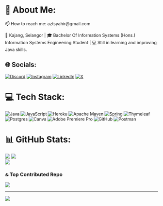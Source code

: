 
# 💫 About Me:
<p>📫 How to reach me: aztsyahir@gmail.com</p>
<p>📍 Kajang, Selangor | 🎓 Bachelor Of Information Systems (Hons.) Information Systems Engineering Student | 💻 Still in learning and improving Java skills.</p>


## 🌐 Socials:
[![Discord](https://img.shields.io/badge/Discord-%237289DA.svg?logo=discord&logoColor=white)](https://discord.gg/juicy4372) [![Instagram](https://img.shields.io/badge/Instagram-%23E4405F.svg?logo=Instagram&logoColor=white)](https://instagram.com/aztsyahir) [![LinkedIn](https://img.shields.io/badge/LinkedIn-%230077B5.svg?logo=linkedin&logoColor=white)](https://linkedin.com/in/aizat-syahir-90816b288) [![X](https://img.shields.io/badge/X-black.svg?logo=X&logoColor=white)](https://x.com/juicycoffees) 

# 💻 Tech Stack:
![Java](https://img.shields.io/badge/java-%23ED8B00.svg?style=for-the-badge&logo=openjdk&logoColor=white) ![JavaScript](https://img.shields.io/badge/javascript-%23323330.svg?style=for-the-badge&logo=javascript&logoColor=%23F7DF1E) ![Heroku](https://img.shields.io/badge/heroku-%23430098.svg?style=for-the-badge&logo=heroku&logoColor=white) ![Apache Maven](https://img.shields.io/badge/Apache%20Maven-C71A36?style=for-the-badge&logo=Apache%20Maven&logoColor=white) ![Spring](https://img.shields.io/badge/spring-%236DB33F.svg?style=for-the-badge&logo=spring&logoColor=white) ![Thymeleaf](https://img.shields.io/badge/Thymeleaf-%23005C0F.svg?style=for-the-badge&logo=Thymeleaf&logoColor=white) ![Postgres](https://img.shields.io/badge/postgres-%23316192.svg?style=for-the-badge&logo=postgresql&logoColor=white) ![Canva](https://img.shields.io/badge/Canva-%2300C4CC.svg?style=for-the-badge&logo=Canva&logoColor=white) ![Adobe Premiere Pro](https://img.shields.io/badge/Adobe%20Premiere%20Pro-9999FF.svg?style=for-the-badge&logo=Adobe%20Premiere%20Pro&logoColor=white) ![GitHub](https://img.shields.io/badge/github-%23121011.svg?style=for-the-badge&logo=github&logoColor=white) ![Postman](https://img.shields.io/badge/Postman-FF6C37?style=for-the-badge&logo=postman&logoColor=white)
# 📊 GitHub Stats:
![](https://github-readme-stats.vercel.app/api?username=aztsyahir&theme=catppuccin_mocha&hide_border=false&include_all_commits=true&count_private=true)
![](https://github-readme-stats.vercel.app/api/top-langs/?username=aztsyahir&theme=catppuccin_mocha&hide_border=false&include_all_commits=true&count_private=true&layout=compact)<br/>
![](https://github-readme-streak-stats.herokuapp.com/?user=aztsyahir&theme=catppuccin_mocha&hide_border=false)

### 🔝 Top Contributed Repo
![](https://github-contributor-stats.vercel.app/api?username=aztsyahir&limit=5&theme=dark&combine_all_yearly_contributions=true)

---
[![](https://visitcount.itsvg.in/api?id=aztsyahir&icon=0&color=0)](https://visitcount.itsvg.in)

<!---
aztsyahir/aztsyahir is a ✨ special ✨ repository because its `README.md` (this file) appears on your GitHub profile.
You can click the Preview link to take a look at your changes.
--->
